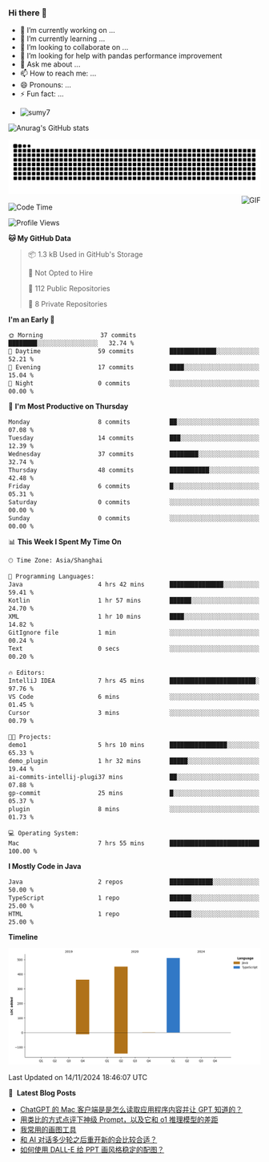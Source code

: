 ### Hi there 👋
<!--
**alloevil/alloevil** is a ✨ _special_ ✨ repository because its `README.md` (this file) appears on your GitHub profile.

Here are some ideas to get you started:

- 🔭 I’m currently working on ...
- 🌱 I’m currently learning ...
- 👯 I’m looking to collaborate on ...
- 🤔 I’m looking for help with ...
- 💬 Ask me about ...
- 📫 How to reach me: ...
- 😄 Pronouns: ...
- ⚡ Fun fact: ...
-->

- 🔭 I’m currently working on ...
- 🌱 I’m currently learning ...
- 👯 I’m looking to collaborate on ...
- 🤔 I’m looking for help with pandas performance improvement
- 💬 Ask me about ...
- 📫 How to reach me: ...
- 😄 Pronouns: ...
- ⚡ Fun fact: ...
  
+ ![sumy7](https://komarev.com/ghpvc/?username=alloevil)

![Anurag's GitHub stats](https://github-readme-stats.vercel.app/api?username=alloevil&show_icons=true&bg_color=00000000)

<picture align="center">
  <source media="(prefers-color-scheme: dark)" srcset="https://github.com/alloevil/alloevil/blob/output/github-contribution-grid-snake.svg">
  <source media="(prefers-color-scheme: dark)" srcset="https://github.com/alloevil/alloevil/blob/output/github-contribution-grid-snake.svg">
  <img alt="github contribution grid snake animation" src="https://github.com/alloevil/alloevil/blob/output/github-contribution-grid-snake.svg">
</picture>

<img align="right" alt="GIF" src="https://raw.githubusercontent.com/JoeyBling/JoeyBling/master/pic/pusheencode.gif" />

<!--START_SECTION:waka-->
![Code Time](http://img.shields.io/badge/Code%20Time-2%2C355%20hrs%2058%20mins-blue)

![Profile Views](http://img.shields.io/badge/Profile%20Views-0-blue)

**🐱 My GitHub Data** 

> 📦 1.3 kB Used in GitHub's Storage 
 > 
> 🚫 Not Opted to Hire
 > 
> 📜 112 Public Repositories 
 > 
> 🔑 8 Private Repositories 
 > 
**I'm an Early 🐤** 

```text
🌞 Morning                37 commits          ████████░░░░░░░░░░░░░░░░░   32.74 % 
🌆 Daytime                59 commits          █████████████░░░░░░░░░░░░   52.21 % 
🌃 Evening                17 commits          ████░░░░░░░░░░░░░░░░░░░░░   15.04 % 
🌙 Night                  0 commits           ░░░░░░░░░░░░░░░░░░░░░░░░░   00.00 % 
```
📅 **I'm Most Productive on Thursday** 

```text
Monday                   8 commits           ██░░░░░░░░░░░░░░░░░░░░░░░   07.08 % 
Tuesday                  14 commits          ███░░░░░░░░░░░░░░░░░░░░░░   12.39 % 
Wednesday                37 commits          ████████░░░░░░░░░░░░░░░░░   32.74 % 
Thursday                 48 commits          ███████████░░░░░░░░░░░░░░   42.48 % 
Friday                   6 commits           █░░░░░░░░░░░░░░░░░░░░░░░░   05.31 % 
Saturday                 0 commits           ░░░░░░░░░░░░░░░░░░░░░░░░░   00.00 % 
Sunday                   0 commits           ░░░░░░░░░░░░░░░░░░░░░░░░░   00.00 % 
```


📊 **This Week I Spent My Time On** 

```text
🕑︎ Time Zone: Asia/Shanghai

💬 Programming Languages: 
Java                     4 hrs 42 mins       ███████████████░░░░░░░░░░   59.41 % 
Kotlin                   1 hr 57 mins        ██████░░░░░░░░░░░░░░░░░░░   24.70 % 
XML                      1 hr 10 mins        ████░░░░░░░░░░░░░░░░░░░░░   14.82 % 
GitIgnore file           1 min               ░░░░░░░░░░░░░░░░░░░░░░░░░   00.24 % 
Text                     0 secs              ░░░░░░░░░░░░░░░░░░░░░░░░░   00.20 % 

🔥 Editors: 
IntelliJ IDEA            7 hrs 45 mins       ████████████████████████░   97.76 % 
VS Code                  6 mins              ░░░░░░░░░░░░░░░░░░░░░░░░░   01.45 % 
Cursor                   3 mins              ░░░░░░░░░░░░░░░░░░░░░░░░░   00.79 % 

🐱‍💻 Projects: 
demo1                    5 hrs 10 mins       ████████████████░░░░░░░░░   65.33 % 
demo_plugin              1 hr 32 mins        █████░░░░░░░░░░░░░░░░░░░░   19.44 % 
ai-commits-intellij-plugi37 mins             ██░░░░░░░░░░░░░░░░░░░░░░░   07.88 % 
gp-commit                25 mins             █░░░░░░░░░░░░░░░░░░░░░░░░   05.37 % 
plugin                   8 mins              ░░░░░░░░░░░░░░░░░░░░░░░░░   01.73 % 

💻 Operating System: 
Mac                      7 hrs 55 mins       █████████████████████████   100.00 % 
```

**I Mostly Code in Java** 

```text
Java                     2 repos             ████████████░░░░░░░░░░░░░   50.00 % 
TypeScript               1 repo              ██████░░░░░░░░░░░░░░░░░░░   25.00 % 
HTML                     1 repo              ██████░░░░░░░░░░░░░░░░░░░   25.00 % 
```



**Timeline**

![Lines of Code chart](https://raw.githubusercontent.com/alloevil/alloevil/main/assets/bar_graph.png)


 Last Updated on 14/11/2024 18:46:07 UTC
<!--END_SECTION:waka-->

📕 &nbsp;**Latest Blog Posts**
<!-- BLOG-POST-LIST:START -->
- [ChatGPT 的 Mac 客户端是是怎么读取应用程序内容并让 GPT 知道的？](https://baoyu.io/blog/chatgpt-mac-client-read-app-content-gpt)
- [用类比的方式点评下神级 Prompt，以及它和 o1 推理模型的差距](https://baoyu.io/blog/comparing-god-level-prompts-to-o1-reasoning-models)
- [我常用的画图工具](https://baoyu.io/blog/my-usual-drawing-tools)
- [和 AI 对话多少轮之后重开新的会比较合适？](https://baoyu.io/blog/how-many-rounds-ai-conversation-before-new-session)
- [如何使用 DALL-E 给 PPT 画风格稳定的配图？](https://baoyu.io/blog/dall-e-ppt-image-style-guide)
<!-- BLOG-POST-LIST:END -->
